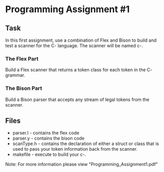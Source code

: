 # Programming Assignment #1

## Task
In this first assignment, use a combination of Flex and Bison to build and test a scanner for the C- language. The scanner will be named c-.

### The Flex Part 
Build a Flex scanner that returns a token class for each token in the C- grammar.

### The Bison Part 
Build a Bison parser that accepts any stream of legal tokens from the scanner.

## Files
* parser.l - contains the flex code
* parser.y - contains the bison code
* scanType.h - contains the declaration of either a struct or class that is used to pass your token information back from the scanner.
* makefile - execute to build your c-.


Note: For more information please view "Programming_Assignment1.pdf"
